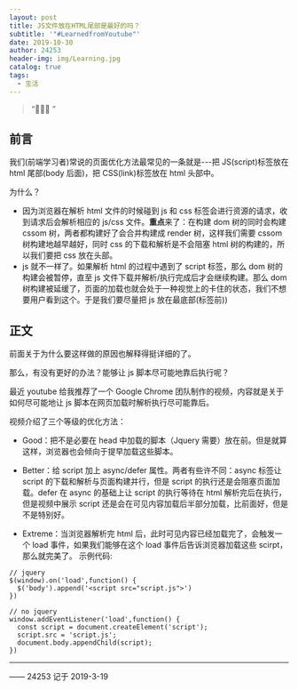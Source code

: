 ```yaml
---
layout: post
title: JS文件放在HTML尾部是最好的吗？
subtitle: '"#LearnedfromYoutube"'
date: 2019-10-30
author: 24253
header-img: img/Learning.jpg
catalog: true
tags:
  - 生活
---
```


> “🙉🙉🙉 ”

## 前言

我们(前端学习者)常说的页面优化方法最常见的一条就是---把 JS(script)标签放在 html 尾部(body 后面)，把 CSS(link)标签放在 html 头部中。

为什么？

- 因为浏览器在解析 html 文件的时候碰到 js 和 css 标签会进行资源的请求，收到请求后会解析相应的 js/css 文件。**重点**来了：在构建 dom 树的同时会构建 cssom 树，两者都构建好了会合并构建成 render 树，这样我们需要 cssom 树构建地越早越好，同时 css 的下载和解析是不会阻塞 html 树的构建的，所以我们要把 css 放在头部。
- js 就不一样了。如果解析 html 的过程中遇到了 script 标签，那么 dom 树的构建会被暂停，直至 js 文件下载并解析/执行完成后才会继续构建。那么 dom 树构建被延缓了，页面的加载也就会处于一种视觉上的卡住的状态，我们不想要用户看到这个。于是我们要尽量把 js 放在最底部(</body>标签前))

## 正文

前面关于为什么要这样做的原因也解释得挺详细的了。

那么，有没有更好的办法？能够让 js 脚本尽可能地靠后执行呢？

最近 youtube 给我推荐了一个 Google Chrome 团队制作的视频，内容就是关于如何尽可能地让 js 脚本在网页加载时解析执行尽可能靠后。

视频介绍了三个等级的优化方法：

- Good：把不是必要在 head 中加载的脚本（Jquery 需要）放在</body>前。但是就算这样，浏览器也会倾向于提早加载这些脚本。

- Better：给 script 加上 async/defer 属性。两者有些许不同：async 标签让 script 的下载和解析与页面构建并行，但是 script 的执行还是会阻塞页面加载。defer 在 async 的基础上让 script 的执行等待在 html 解析完后在执行，但是视频中展示 script 还是会在可见内容加载后半部分加载，比前面好，但是不是特别好。

- Extreme：当浏览器解析完 html 后，此时可见内容已经加载完了，会触发一个 load 事件，如果我们能够在这个 load 事件后告诉浏览器加载这些 scirpt，那么就完美了。
  示例代码:

```
// jquery
$(window).on('load',function() {
  $('body').append('<script src="script.js">')
})

// no jquery
window.addEventListener('load',function() {
  const script = document.createElement('script');
  script.src = 'script.js';
  document.body.appendChild(script);
})
```

---

—— 24253 记于 2019-3-19
